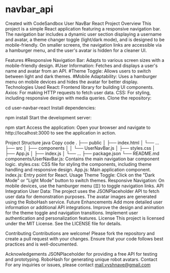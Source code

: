 # navbar_api
Created with CodeSandbox
User NavBar React Project
Overview
This project is a simple React application featuring a responsive navigation bar. The navigation bar includes a dynamic user section displaying a username and avatar, a theme changer toggle (light/dark mode), and is designed to be mobile-friendly. On smaller screens, the navigation links are accessible via a hamburger menu, and the user's avatar is hidden for a cleaner UI.

Features
#Responsive Navigation Bar: Adapts to various screen sizes with a mobile-friendly design.
#User Information: Fetches and displays a user's name and avatar from an API.
#Theme Toggle: Allows users to switch between light and dark themes.
#Mobile Adaptability: Uses a hamburger menu on mobile devices and hides the avatar for better display.
Technologies Used
React: Frontend library for building UI components.
Axios: For making HTTP requests to fetch user data.
CSS: For styling, including responsive design with media queries.
Clone the repository:




cd user-navbar-react
Install dependencies:



npm install
Start the development server:



npm start
Access the application:
Open your browser and navigate to http://localhost:3000 to see the application in action.

Project Structure
java
Copy code
.
├── public
│   ├── index.html
│   └── ...
├── src
│   ├── components
│   │   └── UserNavBar.js
│   ├── styles.css
│   ├── App.js
│   ├── index.js
│   └── ...
├── package.json
└── README.md
components/UserNavBar.js: Contains the main navigation bar component logic.
styles.css: CSS file for styling the components, including theme handling and responsive design.
App.js: Main application component.
index.js: Entry point for React.
Usage
Theme Toggle: Click on the "Dark Mode" or "Light Mode" button to switch themes.
Responsive Navigation: On mobile devices, use the hamburger menu (☰) to toggle navigation links.
API Integration
User Data: The project uses the JSONPlaceholder API to fetch user data for demonstration purposes. The avatar images are generated using the RoboHash service.
Future Enhancements
Add more detailed user information or additional API integrations.
Improve the design and animation for the theme toggle and navigation transitions.
Implement user authentication and personalization features.
License
This project is licensed under the MIT License. See the LICENSE file for details.

Contributing
Contributions are welcome! Please fork the repository and create a pull request with your changes. Ensure that your code follows best practices and is well-documented.

Acknowledgements
JSONPlaceholder for providing a free API for testing and prototyping.
RoboHash for generating unique robot avatars.
Contact
For any inquiries or issues, please contact mail.vyshnave@gmail.com
